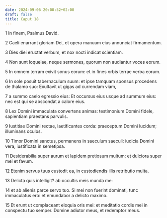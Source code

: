 ```yaml
---
date: 2024-09-06 20:00:52+02:00
draft: false
title: Caput 18
---
```





1 In finem, Psalmus David.

2 Caeli enarrant gloriam Dei, et opera manuum eius annunciat firmamentum.

3 Dies diei eructat verbum, et nox nocti indicat scientiam.

4 Non sunt loquelae, neque sermones, quorum non audiantur voces eorum.

5 In omnem terram exivit sonus eorum: et in fines orbis terrae verba eorum.

6 In sole posuit tabernaculum suum: et ipse tamquam sponsus procedens de thalamo suo: Exultavit ut gigas ad currendam viam,

7 a summo caelo egressio eius: Et occursus eius usque ad summum eius: nec est qui se abscondat a calore eius.

8 Lex Domini immaculata convertens animas: testimonium Domini fidele, sapientiam praestans parvulis.

9 Iustitiae Domini rectae, laetificantes corda: praeceptum Domini lucidum; illuminans oculos.

10 Timor Domini sanctus, permanens in saeculum saeculi: iudicia Domini vera, iustificata in semetipsa.

11 Desiderabilia super aurum et lapidem pretiosum multum: et dulciora super mel et favum.

12 Etenim servus tuus custodit ea, in custodiendis illis retributio multa.

13 Delicta quis intelligit? ab occultis meis munda me:

14 et ab alienis parce servo tuo. Si mei non fuerint dominati, tunc immaculatus ero: et emundabor a delicto maximo.

15 Et erunt ut complaceant eloquia oris mei: et meditatio cordis mei in conspectu tuo semper. Domine adiutor meus, et redemptor meus.

